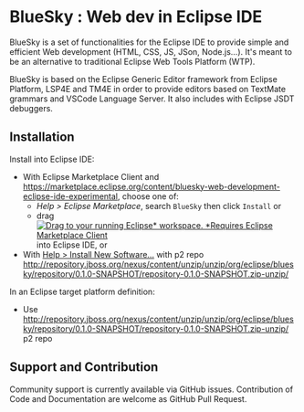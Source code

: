 # BlueSky : Web dev in Eclipse IDE

BlueSky is a set of functionalities for the Eclipse IDE to provide simple and efficient Web development (HTML, CSS, JS, JSon, Node.js...). It's meant to be an alternative to traditional Eclipse Web Tools Platform (WTP).

BlueSky is based on the Eclipse Generic Editor framework from Eclipse Platform, LSP4E and TM4E in order to provide editors based on TextMate grammars and VSCode Language Server. It also includes with Eclipse JSDT debuggers.

## Installation

Install into Eclipse IDE:
* With Eclipse Marketplace Client and https://marketplace.eclipse.org/content/bluesky-web-development-eclipse-ide-experimental, choose one of:
  * *Help > Eclipse Marketplace*, search `BlueSky` then click `Install` or
  * drag <a href="http://marketplace.eclipse.org/marketplace-client-intro?mpc_install=3394048" class="drag" title="Drag to your running Eclipse* workspace. *Requires Eclipse Marketplace Client"><img class="img-responsive" src="https://marketplace.eclipse.org/sites/all/themes/solstice/public/images/marketplace/btn-install.png" alt="Drag to your running Eclipse* workspace. *Requires Eclipse Marketplace Client" /></a> into Eclipse IDE, or
* With [Help > Install New Software...](http://help.eclipse.org/neon/index.jsp?topic=%2Forg.eclipse.platform.doc.user%2Ftasks%2Ftasks-124.htm) with p2 repo http://repository.jboss.org/nexus/content/unzip/unzip/org/eclipse/bluesky/repository/0.1.0-SNAPSHOT/repository-0.1.0-SNAPSHOT.zip-unzip/

In an Eclipse target platform definition:
* Use http://repository.jboss.org/nexus/content/unzip/unzip/org/eclipse/bluesky/repository/0.1.0-SNAPSHOT/repository-0.1.0-SNAPSHOT.zip-unzip/ p2 repo

## Support and Contribution

Community support is currently available via GitHub issues. Contribution of Code and Documentation are welcome as GitHub Pull Request. 
